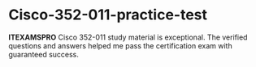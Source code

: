 # Cisco-352-011-practice-test
**ITEXAMSPRO** Cisco 352-011 study material is exceptional. The verified questions and answers helped me pass the certification exam with guaranteed success.
